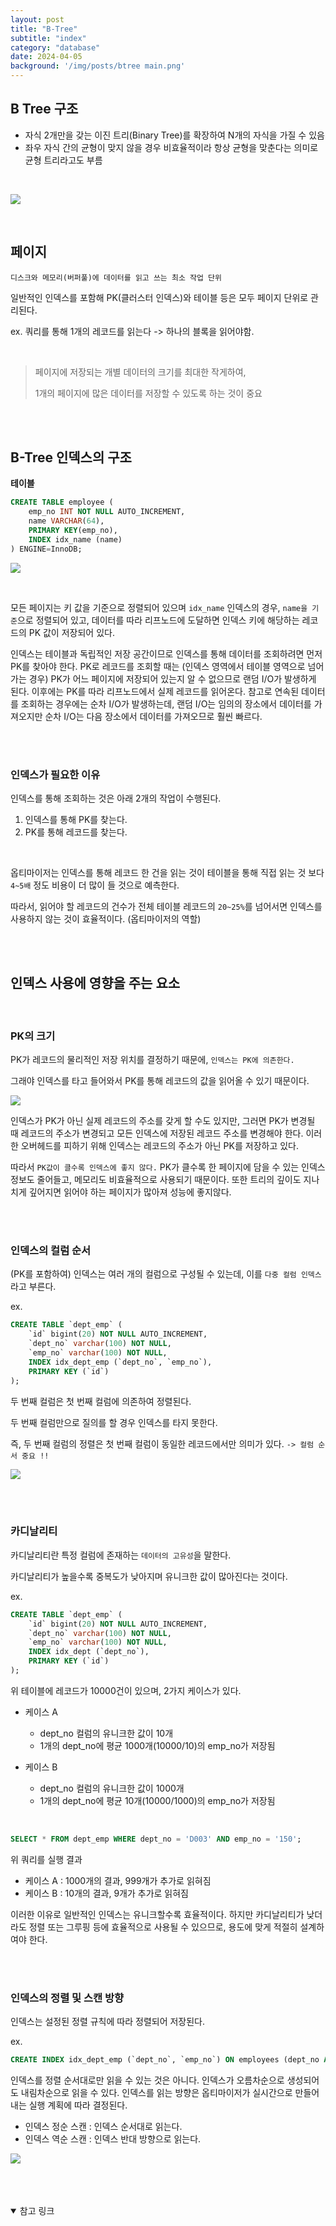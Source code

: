 ```yaml
---
layout: post
title: "B-Tree"
subtitle: "index"
category: "database"
date: 2024-04-05
background: '/img/posts/btree main.png'
---
```


## B Tree 구조

- 자식 2개만을 갖는 이진 트리(Binary Tree)를 확장하여 N개의 자식을 가질 수 있음
- 좌우 자식 간의 균형이 맞지 않을 경우 비효율적이라 항상 균형을 맞춘다는 의미로 균형 트리라고도 부름

<br>

![](/img/posts/btree.png)

<br>

## 페이지

`디스크와 메모리(버퍼풀)에 데이터를 읽고 쓰는 최소 작업 단위`

일반적인 인덱스를 포함해 PK(클러스터 인덱스)와 테이블 등은 모두 페이지 단위로 관리된다.

ex. 쿼리를 통해 1개의 레코드를 읽는다 -> 하나의 블록을 읽어야함.

<br> 

> 페이지에 저장되는 개별 데이터의 크기를 최대한 작게하여, 
> 
> 1개의 페이지에 많은 데이터를 저장할 수 있도록 하는 것이 중요

<br>
<br>

## B-Tree 인덱스의 구조

**테이블**

```SQL
CREATE TABLE employee (
    emp_no INT NOT NULL AUTO_INCREMENT,
    name VARCHAR(64),
    PRIMARY KEY(emp_no),
    INDEX idx_name (name)
) ENGINE=InnoDB;
```

![](/img/posts/btree2.png)

<br>

모든 페이지는 키 값을 기준으로 정렬되어 있으며 `idx_name` 인덱스의 경우, `name을 기준`으로 정렬되어 있고, 데이터를 따라 리프노드에 도달하면 인덱스 키에 해당하는 레코드의 PK 값이 저장되어 있다.

인덱스는 테이블과 독립적인 저장 공간이므로 인덱스를 통해 데이터를 조회하려면 먼저 PK를 찾아야 한다. PK로 레코드를 조회할 때는 (인덱스 영역에서 테이블 영역으로 넘어가는 경우) PK가 어느 페이지에 저장되어 있는지 알 수 없으므로 랜덤 I/O가 발생하게 된다. 이후에는 PK를 따라 리프노드에서 실제 레코드를 읽어온다. 참고로 연속된 데이터를 조회하는 경우에는 순차 I/O가 발생하는데, 랜덤 I/O는 임의의 장소에서 데이터를 가져오지만 순차 I/O는 다음 장소에서 데이터를 가져오므로 훨씬 빠르다.

<br>
<br>

### 인덱스가 필요한 이유

인덱스를 통해 조회하는 것은 아래 2개의 작업이 수행된다.

1. 인덱스를 통해 PK를 찾는다.
2. PK를 통해 레코드를 찾는다.

<br>

옵티마이저는 인덱스를 통해 레코드 한 건을 읽는 것이 테이블을 통해 직접 읽는 것 보다 `4~5배` 정도 비용이 더 많이 들 것으로 예측한다.

따라서, 읽어야 할 레코드의 건수가 전체 테이블 레코드의 `20~25%`를 넘어서면 인덱스를 사용하지 않는 것이 효율적이다. (옵티마이저의 역할)

<br>
<br>

## 인덱스 사용에 영향을 주는 요소

<br>

### PK의 크기

PK가 레코드의 물리적인 저장 위치를 결정하기 때문에, `인덱스는 PK에 의존한다.`

그래야 인덱스를 타고 들어와서 PK를 통해 레코드의 값을 읽어올 수 있기 때문이다.

![](/img/posts/btree_pk.png)

인덱스가 PK가 아닌 실제 레코드의 주소를 갖게 할 수도 있지만, 그러면 PK가 변경될 때 레코드의 주소가 변경되고 모든 인덱스에 저장된 레코드 주소를 변경해야 한다.
이러한 오버헤드를 피하기 위해 인덱스는 레코드의 주소가 아닌 PK를 저장하고 있다.

따라서 `PK값이 클수록 인덱스에 좋지 않다.`
PK가 클수록 한 페이지에 담을 수 있는 인덱스 정보도 줄어들고, 메모리도 비효율적으로 사용되기 때문이다. 
또한 트리의 깊이도 지나치게 깊어지면 읽어야 하는 페이지가 많아져 성능에 좋지않다.

<br>
<br>

### 인덱스의 컬럼 순서

(PK를 포함하여) 인덱스는 여러 개의 컬럼으로 구성될 수 있는데, 이를 `다중 컬럼 인덱스`라고 부른다.

ex.

```SQL
CREATE TABLE `dept_emp` (
    `id` bigint(20) NOT NULL AUTO_INCREMENT,
    `dept_no` varchar(100) NOT NULL,
    `emp_no` varchar(100) NOT NULL,
    INDEX idx_dept_emp (`dept_no`, `emp_no`),
    PRIMARY KEY (`id`)
);
```

두 번째 컬럼은 첫 번째 컬럼에 의존하여 정렬된다.

두 번째 컬럼만으로 질의를 할 경우 인덱스를 타지 못한다.

즉, 두 번째 컬럼의 정렬은 첫 번째 컬럼이 동일한 레코드에서만 의미가 있다. `-> 컬럼 순서 중요 !!`

![](/img/posts/btree_example.png)

<br>
<br>

### 카디날리티

카디날리티란 특정 컬럼에 존재하는 `데이터의 고유성`을 말한다.

카디날리티가 높을수록 중복도가 낮아지며 유니크한 값이 많아진다는 것이다.

ex. 

```SQL
CREATE TABLE `dept_emp` (
    `id` bigint(20) NOT NULL AUTO_INCREMENT,
    `dept_no` varchar(100) NOT NULL,
    `emp_no` varchar(100) NOT NULL,
    INDEX idx_dept (`dept_no`),
    PRIMARY KEY (`id`)
);
```

위 테이블에 레코드가 10000건이 있으며, 2가지 케이스가 있다.
- 케이스 A
    - dept_no 컬럼의 유니크한 값이 10개
    - 1개의 dept_no에 평균 1000개(10000/10)의 emp_no가 저장됨

- 케이스 B
    - dept_no 컬럼의 유니크한 값이 1000개
    - 1개의 dept_no에 평균 10개(10000/1000)의 emp_no가 저장됨

<br>

```SQL
SELECT * FROM dept_emp WHERE dept_no = 'D003' AND emp_no = '150';
```

위 쿼리를 실행 결과
- 케이스 A : 1000개의 결과, 999개가 추가로 읽혀짐 
- 케이스 B : 10개의 결과, 9개가 추가로 읽혀짐

이러한 이유로 일반적인 인덱스는 유니크할수록 효율적이다. 
하지만 카디날리티가 낮더라도 정렬 또는 그루핑 등에 효율적으로 사용될 수 있으므로, 용도에 맞게 적절히 설계하여야 한다.

<br>
<br>

### 인덱스의 정렬 및 스캔 방향

인덱스는 설정된 정렬 규칙에 따라 정렬되어 저장된다. 

ex.
```SQL
CREATE INDEX idx_dept_emp (`dept_no`, `emp_no`) ON employees (dept_no ASC, emp_no DESC);
```

인덱스를 정렬 순서대로만 읽을 수 있는 것은 아니다. 인덱스가 오름차순으로 생성되어도 내림차순으로 읽을 수 있다.
인덱스를 읽는 방향은 옵티마이저가 실시간으로 만들어내는 실행 계획에 따라 결정된다.
- 인덱스 정순 스캔 : 인덱스 순서대로 읽는다.
- 인덱스 역순 스캔 : 인덱스 반대 방향으로 읽는다.

![](/img/posts/btree_example2.png)

<br>
<br>
<br>

<details open="open">
<summary>참고 링크</summary>
<div markdown="1">
<https://mangkyu.tistory.com/286>
<div>
